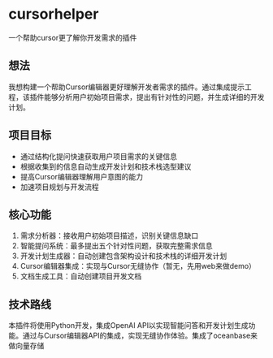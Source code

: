 # cursorhelper
一个帮助cursor更了解你开发需求的插件


## 想法
我想构建一个帮助Cursor编辑器更好理解开发者需求的插件。通过集成提示工程，该插件能够分析用户初始项目需求，提出有针对性的问题，并生成详细的开发计划。

## 项目目标
- 通过结构化提问快速获取用户项目需求的关键信息
- 根据收集到的信息自动生成开发计划和技术栈选型建议
- 提高Cursor编辑器理解用户意图的能力
- 加速项目规划与开发流程

## 核心功能
1. 需求分析器：接收用户初始项目描述，识别关键信息缺口
2. 智能提问系统：最多提出五个针对性问题，获取完整需求信息
3. 开发计划生成器：自动创建包含架构设计和技术栈的详细开发计划
4. Cursor编辑器集成：实现与Cursor无缝协作（暂无，先用web来做demo）
5. 文档生成工具：自动创建项目开发文档

## 技术路线
本插件将使用Python开发，集成OpenAI API以实现智能问答和开发计划生成功能。通过与Cursor编辑器API的集成，实现无缝协作体验。集成了oceanbase来做向量存储